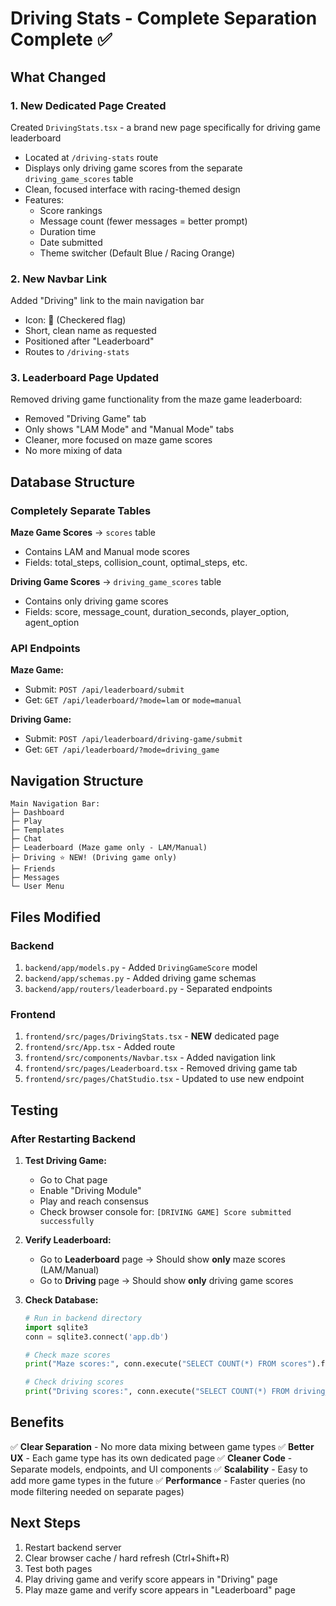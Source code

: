 # Driving Stats - Complete Separation Complete ✅

## What Changed

### 1. **New Dedicated Page Created**
Created `DrivingStats.tsx` - a brand new page specifically for driving game leaderboard
- Located at `/driving-stats` route
- Displays only driving game scores from the separate `driving_game_scores` table
- Clean, focused interface with racing-themed design
- Features:
  - Score rankings
  - Message count (fewer messages = better prompt)
  - Duration time
  - Date submitted
  - Theme switcher (Default Blue / Racing Orange)

### 2. **New Navbar Link**
Added "Driving" link to the main navigation bar
- Icon: 🏁 (Checkered flag)
- Short, clean name as requested
- Positioned after "Leaderboard"
- Routes to `/driving-stats`

### 3. **Leaderboard Page Updated**
Removed driving game functionality from the maze game leaderboard:
- Removed "Driving Game" tab
- Only shows "LAM Mode" and "Manual Mode" tabs
- Cleaner, more focused on maze game scores
- No more mixing of data

## Database Structure

### Completely Separate Tables

**Maze Game Scores** → `scores` table
- Contains LAM and Manual mode scores
- Fields: total_steps, collision_count, optimal_steps, etc.

**Driving Game Scores** → `driving_game_scores` table
- Contains only driving game scores
- Fields: score, message_count, duration_seconds, player_option, agent_option

### API Endpoints

**Maze Game:**
- Submit: `POST /api/leaderboard/submit`
- Get: `GET /api/leaderboard/?mode=lam` or `mode=manual`

**Driving Game:**
- Submit: `POST /api/leaderboard/driving-game/submit`
- Get: `GET /api/leaderboard/?mode=driving_game`

## Navigation Structure

```
Main Navigation Bar:
├─ Dashboard
├─ Play
├─ Templates
├─ Chat
├─ Leaderboard (Maze game only - LAM/Manual)
├─ Driving ⭐ NEW! (Driving game only)
├─ Friends
├─ Messages
└─ User Menu
```

## Files Modified

### Backend
1. `backend/app/models.py` - Added `DrivingGameScore` model
2. `backend/app/schemas.py` - Added driving game schemas
3. `backend/app/routers/leaderboard.py` - Separated endpoints

### Frontend
1. `frontend/src/pages/DrivingStats.tsx` - **NEW** dedicated page
2. `frontend/src/App.tsx` - Added route
3. `frontend/src/components/Navbar.tsx` - Added navigation link
4. `frontend/src/pages/Leaderboard.tsx` - Removed driving game tab
5. `frontend/src/pages/ChatStudio.tsx` - Updated to use new endpoint

## Testing

### After Restarting Backend

1. **Test Driving Game:**
   - Go to Chat page
   - Enable "Driving Module"
   - Play and reach consensus
   - Check browser console for: `[DRIVING GAME] Score submitted successfully`

2. **Verify Leaderboard:**
   - Go to **Leaderboard** page → Should show **only** maze scores (LAM/Manual)
   - Go to **Driving** page → Should show **only** driving game scores

3. **Check Database:**
   ```python
   # Run in backend directory
   import sqlite3
   conn = sqlite3.connect('app.db')
   
   # Check maze scores
   print("Maze scores:", conn.execute("SELECT COUNT(*) FROM scores").fetchone())
   
   # Check driving scores
   print("Driving scores:", conn.execute("SELECT COUNT(*) FROM driving_game_scores").fetchone())
   ```

## Benefits

✅ **Clear Separation** - No more data mixing between game types
✅ **Better UX** - Each game type has its own dedicated page
✅ **Cleaner Code** - Separate models, endpoints, and UI components
✅ **Scalability** - Easy to add more game types in the future
✅ **Performance** - Faster queries (no mode filtering needed on separate pages)

## Next Steps

1. Restart backend server
2. Clear browser cache / hard refresh (Ctrl+Shift+R)
3. Test both pages
4. Play driving game and verify score appears in "Driving" page
5. Play maze game and verify score appears in "Leaderboard" page

